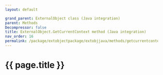 ```yaml
---
layout: default

grand_parent: ExternalObject class (Java integration)
parent: Methods
Decompressor: false
title: ExternalObject.GetCurrentContext method (Java integration)
nav_order: 16
permalink: /package/extobjectpackage/extobjjava/methods/getcurrentcontext
---
```

# {{ page.title }}
